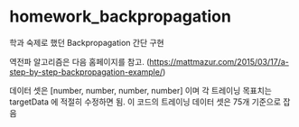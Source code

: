 # homework_backpropagation

학과 숙제로 했던 Backpropagation 간단 구현

역전파 알고리즘은 다음 홈페이지를 참고.
(https://mattmazur.com/2015/03/17/a-step-by-step-backpropagation-example/)

데이터 셋은 [number, number, number, number] 이며 각 트레이닝 목표치는 targetData 에 적절히 수정하면 됨.
이 코드의 트레이닝 데이터 셋은 75개 기준으로 잡음

